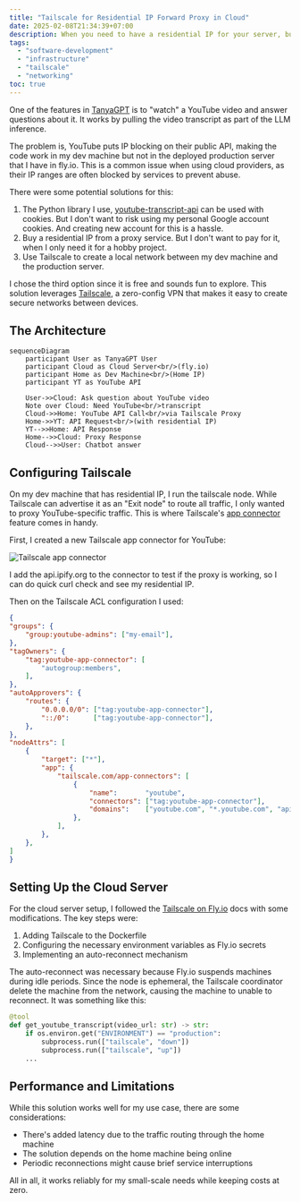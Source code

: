 ```yaml
---
title: "Tailscale for Residential IP Forward Proxy in Cloud"
date: 2025-02-08T21:34:39+07:00
description: When you need to have a residential IP for your server, but you don't want to pay for it dedicated proxy service.
tags:
  - "software-development"
  - "infrastructure"
  - "tailscale"
  - "networking"
toc: true
---
```


One of the features in [TanyaGPT](https://tanyagpt.my.id/) is to "watch" a YouTube video and answer questions about it. It works by pulling the video transcript as part of the LLM inference.

The problem is, YouTube puts IP blocking on their public API, making the code work in my dev machine but not in the deployed production server that I have in fly.io. This is a common issue when using cloud providers, as their IP ranges are often blocked by services to prevent abuse.

There were some potential solutions for this:
1. The Python library I use, [youtube-transcript-api](https://github.com/jdepoix/youtube-transcript-api) can be used with cookies. But I don't want to risk using my personal Google account cookies. And creating new account for this is a hassle.
2. Buy a residential IP from a proxy service. But I don't want to pay for it, when I only need it for a hobby project.
3. Use Tailscale to create a local network between my dev machine and the production server.

I chose the third option since it is free and sounds fun to explore. This solution leverages [Tailscale](https://tailscale.com/), a zero-config VPN that makes it easy to create secure networks between devices.


## The Architecture

```mermaid
sequenceDiagram
    participant User as TanyaGPT User
    participant Cloud as Cloud Server<br/>(fly.io)
    participant Home as Dev Machine<br/>(Home IP)
    participant YT as YouTube API

    User->>Cloud: Ask question about YouTube video
    Note over Cloud: Need YouTube<br/>transcript
    Cloud->>Home: YouTube API Call<br/>via Tailscale Proxy
    Home->>YT: API Request<br/>(with residential IP)
    YT-->>Home: API Response
    Home-->>Cloud: Proxy Response
    Cloud-->>User: Chatbot answer
```

## Configuring Tailscale

On my dev machine that has residential IP, I run the tailscale node. While Tailscale can advertise it as an "Exit node" to route all traffic, I only wanted to proxy YouTube-specific traffic. This is where Tailscale's [app connector](https://tailscale.com/kb/1281/app-connectors) feature comes in handy.

First, I created a new Tailscale app connector for YouTube:

![Tailscale app connector](/images/tailscale-app-connector.png)

I add the api.ipify.org to the connector to test if the proxy is working, so I can do quick curl check and see my residential IP.

Then on the Tailscale ACL configuration I used:

```json
{
"groups": {
    "group:youtube-admins": ["my-email"],
},
"tagOwners": {
    "tag:youtube-app-connector": [
        "autogroup:members",
    ],
},
"autoApprovers": {
    "routes": {
        "0.0.0.0/0": ["tag:youtube-app-connector"],
        "::/0":      ["tag:youtube-app-connector"],
    },
},
"nodeAttrs": [
    {
        "target": ["*"],
        "app": {
            "tailscale.com/app-connectors": [
                {
                    "name":       "youtube",
                    "connectors": ["tag:youtube-app-connector"],
                    "domains":    ["youtube.com", "*.youtube.com", "api.ipify.org"],
                },
            ],
        },
    },
]
}
```

## Setting Up the Cloud Server

For the cloud server setup, I followed the [Tailscale on Fly.io](https://tailscale.com/kb/1132/flydotio) docs with some modifications. The key steps were:

1. Adding Tailscale to the Dockerfile
2. Configuring the necessary environment variables as Fly.io secrets
3. Implementing an auto-reconnect mechanism

The auto-reconnect was necessary because Fly.io suspends machines during idle periods. Since the node is ephemeral, the Tailscale coordinator delete the machine from the network, causing the machine to unable to reconnect. It was something like this:

```python
@tool
def get_youtube_transcript(video_url: str) -> str:
    if os.environ.get("ENVIRONMENT") == "production":
        subprocess.run(["tailscale", "down"])
        subprocess.run(["tailscale", "up"])
    ...
```

## Performance and Limitations

While this solution works well for my use case, there are some considerations:
- There's added latency due to the traffic routing through the home machine
- The solution depends on the home machine being online
- Periodic reconnections might cause brief service interruptions

All in all, it works reliably for my small-scale needs while keeping costs at zero.
